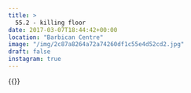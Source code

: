```yaml
---
title: >
  55.2 - killing floor
date: 2017-03-07T18:44:42+00:00
location: "Barbican Centre"
image: "/img/2c87a8264a72a74260df1c55e4d52cd2.jpg"
draft: false
instagram: true
---
```


{{<photo src="/img/2c87a8264a72a74260df1c55e4d52cd2.jpg">}}
